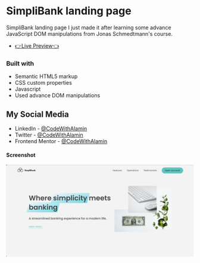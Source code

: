 # SimpliBank landing page

SimpliBank landing page I just made it after learning some advance JavaScript DOM manipulations from Jonas Schmedtmann's course.

- [👉Live Preview👈](https://simplibank-landing-page-alamin.netlify.app/)

### Built with

- Semantic HTML5 markup
- CSS custom properties
- Javascript
- Used advance DOM manipulations

## My Social Media

- LinkedIn - [@CodeWithAlamin](https://www.linkedin.com/in/CodeWithAlamin)
- Twitter - [@CodeWithAlamin](https://www.twitter.com/CodeWithAlamin)
- Frontend Mentor - [@CodeWithAlamin](https://www.frontendmentor.io/profile/CodeWithAlamin)

#### Screenshot

<p><img align="center" src="thumbnail-simplibank-landing-page.png"/></p>
